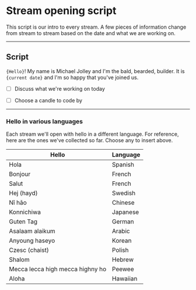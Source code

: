 # Stream opening script

This script is our intro to every stream.  A few pieces of information change from stream to stream based on the date and what we are working on.

---

## Script


`{Hello}`!  My name is Michael Jolley and I'm the bald, bearded, builder.  It is `{current date}` and I'm so happy that you've joined us.


- [ ] Discuss what we're working on today
- [ ] Choose a candle to code by



---

### Hello in various languages

Each stream we'll open with hello in a different language.  For reference, here are the ones we've collected so far.  Choose any to insert above.

Hello | Language
--- | ---
Hola | Spanish
Bonjour | French
Salut | French
Hej (hayd) | Swedish
Nǐ hǎo | Chinese
Konnichiwa | Japanese
Guten Tag | German
Asalaam alaikum | Arabic
Anyoung haseyo | Korean
Czesc (chaist) | Polish
Shalom | Hebrew
Mecca lecca high mecca highny ho | Peewee
Aloha | Hawaiian
